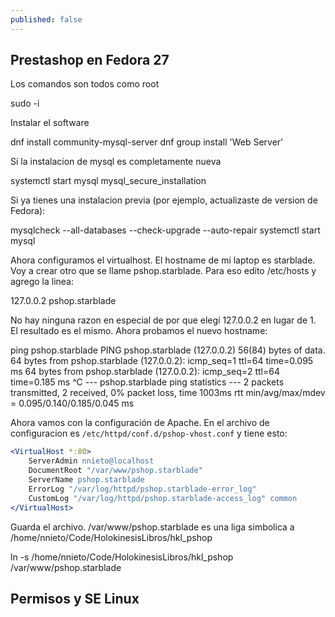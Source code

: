 ```yaml
---
published: false
---
```

## Prestashop en Fedora 27

Los comandos son todos como root

sudo -i

Instalar el software

dnf install community-mysql-server
dnf group install 'Web Server'

Si la instalacion de mysql es completamente nueva

systemctl start mysql
mysql_secure_installation

Si ya tienes una instalacion previa (por ejemplo, actualizaste de version de Fedora):

mysqlcheck --all-databases --check-upgrade --auto-repair
systemctl start mysql

Ahora configuramos el virtualhost. El hostname de mi laptop es starblade. Voy a crear otro que se llame pshop.starblade. Para eso edito /etc/hosts y agrego la linea:

127.0.0.2  pshop.starblade

No hay ninguna razon en especial de por que elegí 127.0.0.2 en lugar de 1. El resultado es el mismo. Ahora probamos el nuevo hostname:

ping pshop.starblade
PING pshop.starblade (127.0.0.2) 56(84) bytes of data.
64 bytes from pshop.starblade (127.0.0.2): icmp_seq=1 ttl=64 time=0.095 ms
64 bytes from pshop.starblade (127.0.0.2): icmp_seq=2 ttl=64 time=0.185 ms
^C
--- pshop.starblade ping statistics ---
2 packets transmitted, 2 received, 0% packet loss, time 1003ms
rtt min/avg/max/mdev = 0.095/0.140/0.185/0.045 ms

Ahora vamos con la configuración de Apache. En el archivo de configuracion es `/etc/httpd/conf.d/pshop-vhost.conf` y tiene esto: 

```apache
<VirtualHost *:80>
    ServerAdmin nnieto@localhost
    DocumentRoot "/var/www/pshop.starblade"
    ServerName pshop.starblade
    ErrorLog "/var/log/httpd/pshop.starblade-error_log"
    CustomLog "/var/log/httpd/pshop.starblade-access_log" common
</VirtualHost>
```

Guarda el archivo. /var/www/pshop.starblade es una liga simbolica a /home/nnieto/Code/HolokinesisLibros/hkl_pshop

ln -s /home/nnieto/Code/HolokinesisLibros/hkl_pshop /var/www/pshop.starblade


## Permisos y SE Linux
